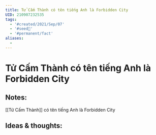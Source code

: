 ```yaml
---
title: Tử Cấm Thành có tên tiếng Anh là Forbidden City
UID: 210907232535
tags:
  - '#created/2021/Sep/07'
  - '#seed🥜'
  - '#permanent/fact'
aliases:
  - 
---
```

# Tử Cấm Thành có tên tiếng Anh là Forbidden City

## Notes:
[[Tử Cấm Thành]] có tên tiếng Anh là Forbidden City

## Ideas & thoughts:
